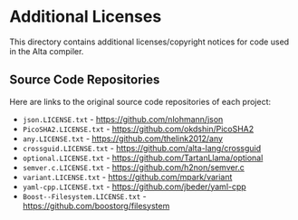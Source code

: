 # Additional Licenses

This directory contains additional licenses/copyright notices for code used in the Alta compiler.

## Source Code Repositories

Here are links to the original source code repositories of each project:

  * `json.LICENSE.txt` - https://github.com/nlohmann/json
  * `PicoSHA2.LICENSE.txt` - https://github.com/okdshin/PicoSHA2
  * `any.LICENSE.txt` - https://github.com/thelink2012/any
  * `crossguid.LICENSE.txt` - https://github.com/alta-lang/crossguid
  * `optional.LICENSE.txt` - https://github.com/TartanLlama/optional
  * `semver.c.LICENSE.txt` - https://github.com/h2non/semver.c
  * `variant.LICENSE.txt` - https://github.com/mpark/variant
  * `yaml-cpp.LICENSE.txt` - https://github.com/jbeder/yaml-cpp
  * `Boost--Filesystem.LICENSE.txt` - https://github.com/boostorg/filesystem
